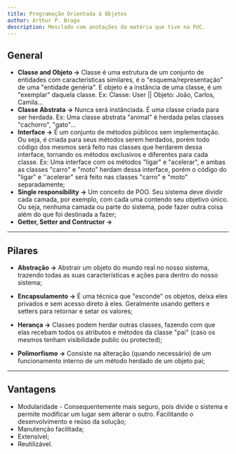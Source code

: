```yaml
---
title: Programação Orientada à Objetos
author: Arthur P. Braga
description: Mesclado com anotações da matéria que tive na PUC.
---
```


## General

- **Classe and Objeto ->** Classe é uma estrutura de um conjunto de entidades com características similares, é o "esquema/representação" de uma "entidade genéria". E objeto é a instância de uma classe, é um "exemplar" daquela classe. Ex: Classe: User || Objeto: João, Carlos, Camila...
- **Classe Abstrata ->** Nunca será instânciada. É uma classe criada para ser herdada. Ex: Uma classe abstrata "animal" é herdada pelas classes "cachorro", "gato"...
- **Interface ->** É um conjunto de métodos públicos sem implementação. Ou seja, é criada para seus métodos serem herdados, porém todo código dos mesmos será feito nas classes que herdarem dessa interface, tornando os métodos exclusivos e diferentes para cada classe. Ex: Uma interface com os métodos "ligar" e "acelerar", e ambas as classes "carro" e "moto" herdam dessa interface, porém o código do "ligar" e ''acelerar" será feito nas classes "carro" e "moto" separadamente;  
- **Single responsibility ->** Um conceito de POO. Seu sistema deve dividir cada camada, por exemplo, com cada uma contendo seu objetivo único. Ou seja, nenhuma camada ou parte do sistema, pode fazer outra coisa além do que foi destinada a fazer;
- **Getter, Setter and Contructor ->**   

---

## Pilares

- **Abstração ->** Abstrair um objeto do mundo real no nosso sistema, trazendo todas as suas características e ações para dentro do nosso sistema;

- **Encapsulamento ->** É uma técnica que "esconde" os objetos, deixa eles privados e sem acesso direto à eles. Geralmente usando getters e setters para retornar e setar os valores;

- **Herança ->** Classes podem herdar outras classes, fazendo com que elas recebam todos os atributos e métodos da classe "pai" (caso os mesmos tenham visibilidade public ou protected);

- **Polimorfismo ->** Consiste na alteração (quando necessário) de um funcionamento interno de um método herdado de um objeto pai;

---

## Vantagens

- Modularidade - Consequentemente mais seguro, pois divide o sistema e permite modificar um lugar sem alterar o outro. Facilitando o desenvolvimento e reúso da solução;
- Manutenção facilitada;
- Extensível;
- Reutilizável.
